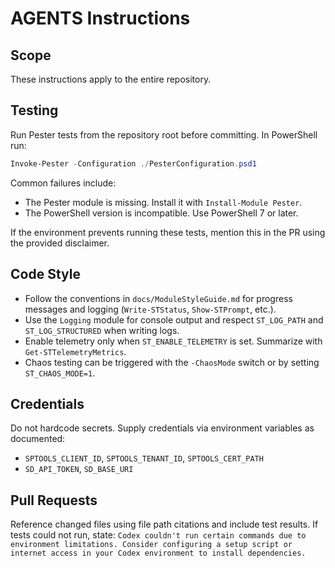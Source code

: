 # AGENTS Instructions

## Scope
These instructions apply to the entire repository.

## Testing
Run Pester tests from the repository root before committing. In PowerShell run:

```powershell
Invoke-Pester -Configuration ./PesterConfiguration.psd1
```

Common failures include:

- The Pester module is missing. Install it with `Install-Module Pester`.
- The PowerShell version is incompatible. Use PowerShell 7 or later.

If the environment prevents running these tests, mention this in the PR using the provided disclaimer.

## Code Style
- Follow the conventions in `docs/ModuleStyleGuide.md` for progress messages and logging (`Write-STStatus`, `Show-STPrompt`, etc.).
- Use the `Logging` module for console output and respect `ST_LOG_PATH` and `ST_LOG_STRUCTURED` when writing logs.
- Enable telemetry only when `ST_ENABLE_TELEMETRY` is set. Summarize with `Get-STTelemetryMetrics`.
- Chaos testing can be triggered with the `-ChaosMode` switch or by setting `ST_CHAOS_MODE=1`.

## Credentials
Do not hardcode secrets. Supply credentials via environment variables as documented:
- `SPTOOLS_CLIENT_ID`, `SPTOOLS_TENANT_ID`, `SPTOOLS_CERT_PATH`
- `SD_API_TOKEN`, `SD_BASE_URI`

## Pull Requests
Reference changed files using file path citations and include test results. If tests could not run, state: `Codex couldn't run certain commands due to environment limitations. Consider configuring a setup script or internet access in your Codex environment to install dependencies.`
